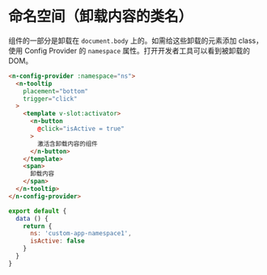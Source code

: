 # 命名空间（卸载内容的类名）
组件的一部分是卸载在 `document.body` 上的。如需给这些卸载的元素添加 class，使用 Config Provider 的 `namespace` 属性。打开开发者工具可以看到被卸载的 DOM。
```html
<n-config-provider :namespace="ns">
  <n-tooltip
    placement="bottom"
    trigger="click"
  >
    <template v-slot:activator>
      <n-button
        @click="isActive = true"
      >
        激活含卸载内容的组件
      </n-button>
    </template>
    <span>
      卸载内容
    </span>
  </n-tooltip>
</n-config-provider>
```
```js
export default {
  data () {
    return {
      ns: 'custom-app-namespace1',
      isActive: false
    }
  }
}
```
